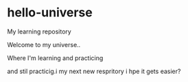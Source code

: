 # hello-universe
My learning repository


Welcome to my universe..  

Where I'm learning and practicing


and stil practicig.i my next new respritory i hpe it gets easier?




